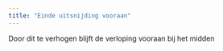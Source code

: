 ```yaml
---
title: "Einde uitsnijding vooraan"
---
```


Door dit te verhogen blijft de verloping vooraan bij het midden




